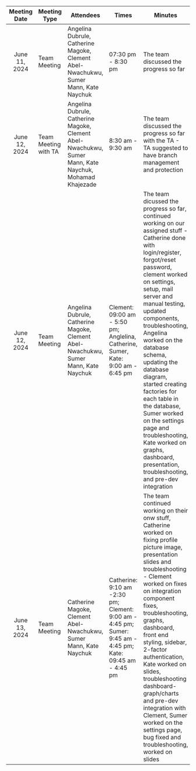 |  Meeting Date |Meeting Type| Attendees | Times | Minutes        | Design Decision | Next meeting Details |
| :-------------: | ------------- | ------------- |------------- |------------- | ------------- | ---|
|June 11, 2024 |Team Meeting|Angelina Dubrule,	Catherine Magoke,	Clement Abel-Nwachukwu,	Sumer Mann,	Kate Naychuk| 07:30 pm - 8:30 pm | The team discussed the progress so far| No design decision were made in the meeting | June 12, 2024 - The team working on the code, database | 
|June 12, 2024 |Team Meeting with TA|Angelina Dubrule,	Catherine Magoke,	Clement Abel-Nwachukwu,	Sumer Mann,	Kate Naychuk, Mohamad Khajezade | 8:30 am  - 9:30 am| The team discussed the progress so far with the TA -  TA suggested to have branch management and protection|  No design decision were made in the meeting | June 12, 2024 - The team working on the code, database for June 14th presentation | 
|June 12, 2024 |Team Meeting |Angelina Dubrule,	Catherine Magoke,	Clement Abel-Nwachukwu,	Sumer Mann,	Kate Naychuk| Clement: 09:00 am - 5:50 pm; Anglelina, Catherine, Sumer, Kate: 9:00 am - 6:45 pm| The team dicussed the progress so far, continued working on our assigned stuff - Catherine done with login/register, forgot/reset password, clement worked on settings, setup, mail server and manual testing, updated components, troubleshooting,  Angelina worked on the database schema, updating the database diagram, started creating factories for each table in the database, Sumer worked on the settings page and troubleshooting, Kate worked on graphs, dashboard, presentation, troubleshooting, and pre-dev integration | No design decisions was made in the meeting | June 13, 2024 - The team would be working on project features and presentation for June 14th Presentation | 
|June 13, 2024 |Team Meeting |Catherine Magoke,	Clement Abel-Nwachukwu,	Sumer Mann,	Kate Naychuk |Catherine: 9:10 am -2:30 pm; Clement: 9:00 am - 4:45 pm; Sumer: 9:45 am - 4:45 pm; Kate: 09:45 am - 4:45 pm | The team continued working on their onw stuff, Catherine worked on fixing profile picture image, presentation slides and troubleshooting - Clement worked on fixes on integration component fixes, troubleshooting, graphs, dashboard, front end styling, sidebar, 2-factor authentication, Kate worked on slides, troubleshooting dashboard-graph/charts and pre-dev integration with Clement, Sumer worked on the settings page, bug fixed and troubleshooting, worked on slides | No design decisions were made in the meeting | June 14, 2024 - The team will continue working on the implementation of the decided features, testing| 
